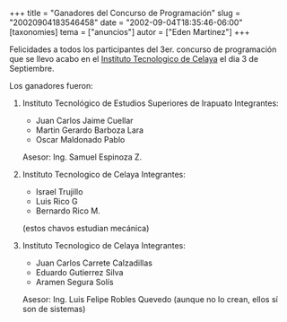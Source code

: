 +++
title = "Ganadores del Concurso de Programación"
slug = "20020904183546458"
date = "2002-09-04T18:35:46-06:00"
[taxonomies]
tema = ["anuncios"]
autor = ["Eden Martinez"]
+++

Felicidades a todos los participantes del 3er. concurso de programación
que se llevo acabo en el [Instituto Tecnologico de
Celaya](http://www.itc.mx) el dia 3 de Septiembre.

Los ganadores fueron:

<!-- more -->
1. Instituto Tecnológico de Estudios Superiores de Irapuato
    Integrantes:
    - Juan Carlos Jaime Cuellar
    - Martin Gerardo Barboza Lara
    - Oscar Maldonado Pablo

    Asesor: Ing. Samuel Espinoza Z.
2. Instituto Tecnologico de Celaya
    Integrantes:
    - Israel Trujillo
    - Luis Rico G
    - Bernardo Rico M.

    (estos chavos estudian mecánica)
3. Instituto Tecnologico de Celaya
    Integrantes:
    - Juan Carlos Carrete Calzadillas
    - Eduardo Gutierrez Silva
    - Aramen Segura Solís

    Asesor: Ing. Luis Felipe Robles Quevedo
    (aunque no lo crean, ellos sí son de sistemas)
